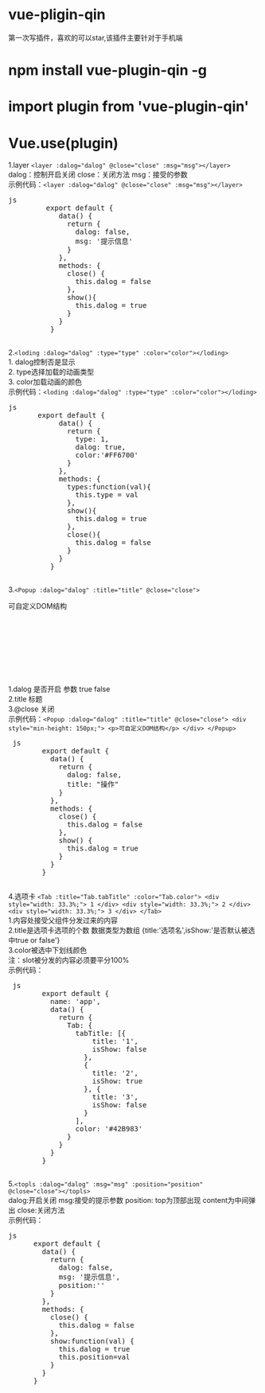 # vue-pligin-qin

第一次写插件，喜欢的可以star,该插件主要针对于手机端

# npm install vue-plugin-qin -g
# import plugin from 'vue-plugin-qin'
# Vue.use(plugin)

1.layer
  ```<layer :dalog="dalog" @close="close" :msg="msg"></layer>```
  </br>dalog：控制开启关闭   close：关闭方法  msg：接受的参数
  </br>示例代码：```<layer :dalog="dalog" @close="close" :msg="msg"></layer>```
  <pre>js
         export default {
            data() {
              return {
                dalog: false,
                msg: '提示信息'
              }
            },
            methods: {
              close() {
                this.dalog = false
              },
              show(){
                this.dalog = true
              }
            }
          }
    </pre> 
2.```<loding :dalog="dalog" :type="type" :color="color"></loding>```
    </br>1. dalog控制否是显示
    </br>2. type选择加载的动画类型
    </br>3. color加载动画的颜色
  </br>示例代码：```<loding :dalog="dalog" :type="type" :color="color"></loding>```
 <pre>js
       export default {
            data() {
              return {
                type: 1,
                dalog: true,
                color:'#FF6700'
              }
            },
            methods: {
              types:function(val){
                this.type = val
              },
              show(){
                this.dalog = true
              },
              close(){
                this.dalog = false
              }
            }
          }
   </pre>       
 3.```<Popup :dalog="dalog" :title="title" @close="close">```
			<div style="min-height: 150px;">
				<p>可自定义DOM结构</p>
	    </div>
	</Popup>
    </br>1.dalog 是否开启  参数 true false
    </br>2.title 标题
    </br>3.@close 关闭
   </br> 示例代码：```<Popup :dalog="dalog" :title="title" @close="close">
                <div style="min-height: 150px;">
                  <p>可自定义DOM结构</p>
                </div>
            </Popup>```
<pre> js
        export default {
          data() {
            return {
              dalog: false,
              title: "操作"
            }
          },
          methods: {
            close() {
              this.dalog = false
            },
            show() {
              this.dalog = true
            }
          }
        }
    </pre>
4.选项卡
    		```<Tab :title="Tab.tabTitle" :color="Tab.color">
          <div style="width: 33.3%;">
            1
          </div>
          <div style="width: 33.3%;">
            2
          </div>
          <div style="width: 33.3%;">
            3
          </div>
        </Tab>```
		</br>1.内容处接受父组件分发过来的内容
		</br>2.title是选项卡选项的个数 数据类型为数组 {title:'选项名',isShow:'是否默认被选中true or false'} 
		</br>3.color被选中下划线颜色
		</br>注：slot被分发的内容必须要平分100%
    </br>示例代码：
<pre> js
        export default {
          name: 'app',
          data() {
            return {
              Tab: {
                tabTitle: [{
                    title: '1',
                    isShow: false
                  },
                  {
                    title: '2',
                    isShow: true
                  }, {
                    title: '3',
                    isShow: false
                  }
                ],
                color: '#42B983'
              }
            }
          }
        }
  </pre>      
5.```<topls :dalog="dalog" :msg="msg" :position="position" @close="close"></topls>```
  </br>dalog:开启关闭  msg:接受的提示参数   position: top为顶部出现  content为中间弹出  close:关闭方法
  </br>示例代码：
<pre>js
      export default {
        data() {
          return {
            dalog: false,
            msg: '提示信息',
            position:''
          }
        },
        methods: {
          close() {
            this.dalog = false
          },
          show:function(val) {
            this.dalog = true
            this.position=val
          }
        }
      }
</pre>

